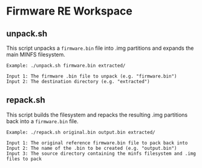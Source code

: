 # Firmware RE Workspace

## unpack.sh
This script unpacks a `firmware.bin` file into .img partitions and expands the main MINFS filesystem.
```
Example: ./unpack.sh firmware.bin extracted/

Input 1: The firmware .bin file to unpack (e.g. "firmware.bin")
Input 2: The destination directory (e.g. "extracted")
```

## repack.sh
This script builds the filesystem and repacks the resulting .img partitions back into a `firmware.bin` file.
```
Example: ./repack.sh original.bin output.bin extracted/

Input 1: The original reference firmware.bin file to pack back into
Input 2: The name of the .bin to be created (e.g. "output.bin")
Input 3: The source directory containing the minfs filesystem and .img files to pack
```
